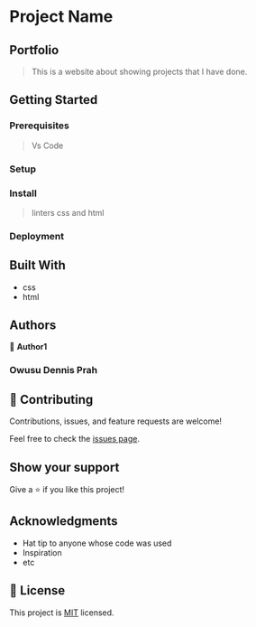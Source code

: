 # Project Name

## Portfolio

> This is a website about showing projects that I have done.

## Getting Started

### Prerequisites
> Vs Code

### Setup

### Install
> linters css and html

### Deployment

## Built With

- css
- html

## Authors

👤 **Author1**

### Owusu Dennis Prah

## 🤝 Contributing

Contributions, issues, and feature requests are welcome!

Feel free to check the [issues page](../../issues/).

## Show your support

Give a ⭐️ if you like this project!

## Acknowledgments

- Hat tip to anyone whose code was used
- Inspiration
- etc

## 📝 License

This project is [MIT](./LICENSE) licensed.
